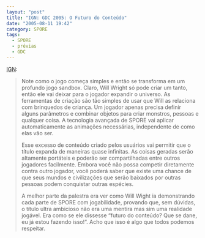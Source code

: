 ```yaml
---
layout: "post"
title: "IGN: GDC 2005: O Futuro do Conteúdo"
date: "2005-08-11 19:42"
category: SPORE
tags:
  - SPORE
  - prévias
  - GDC
---
```


[IGN](https://www.ign.com/articles/2005/03/12/gdc-2005-the-future-of-content):

> Note como o jogo começa simples e então se transforma em um profundo jogo sandbox. Claro, Will Wright só pode criar um tanto, então ele vai deixar para o jogador expandir o universo. As ferramentas de criação são tão simples de usar que Will as relaciona com brinquedos de criança. Um jogador apenas precisa definir alguns parâmetros e combinar objetos para criar monstros, pessoas e qualquer coisa. A tecnologia avançada de SPORE vai aplicar automaticamente as animações necessárias, independente de como elas vão ser.
>
> Esse excesso de conteúdo criado pelos usuários vai permitir que o título expanda de maneiras quase infinitas. As coisas geradas serão altamente portáteis e poderão ser compartilhadas entre outros jogadores facilmente. Embora você não possa competir diretamente contra outro jogador, você poderá saber que existe uma chance de que seus mundos e civilizações que serão baixados por outras pessoas podem conquistar outras espécies.
>
> A melhor parte da palestra era ver como Will Wight ia demonstrando cada parte de SPORE com jogabilidade, provando que, sem dúvidas, o título ultra ambicioso não era uma mentira mas sim uma realidade jogável. Era como se ele dissesse “futuro do conteúdo? Que se dane, eu já estou fazendo isso!”. Acho que isso é algo que todos podemos respeitar.
